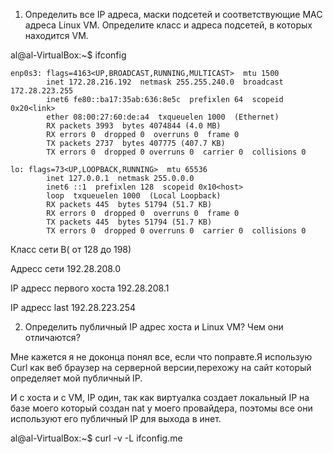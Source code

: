 1. Определить все IP адреса, маски подсетей и соответствующие MAC адреса Linux VM. Определите класс и адреса подсетей, в которых находится VM.

al@al-VirtualBox:~$ ifconfig
```
enp0s3: flags=4163<UP,BROADCAST,RUNNING,MULTICAST>  mtu 1500
        inet 172.28.216.192  netmask 255.255.240.0  broadcast 172.28.223.255
        inet6 fe80::ba17:35ab:636:8e5c  prefixlen 64  scopeid 0x20<link>
        ether 08:00:27:60:de:a4  txqueuelen 1000  (Ethernet)
        RX packets 3993  bytes 4074844 (4.0 MB)
        RX errors 0  dropped 0  overruns 0  frame 0
        TX packets 2737  bytes 407775 (407.7 KB)
        TX errors 0  dropped 0 overruns 0  carrier 0  collisions 0

lo: flags=73<UP,LOOPBACK,RUNNING>  mtu 65536
        inet 127.0.0.1  netmask 255.0.0.0
        inet6 ::1  prefixlen 128  scopeid 0x10<host>
        loop  txqueuelen 1000  (Local Loopback)
        RX packets 445  bytes 51794 (51.7 KB)
        RX errors 0  dropped 0  overruns 0  frame 0
        TX packets 445  bytes 51794 (51.7 KB)
        TX errors 0  dropped 0 overruns 0  carrier 0  collisions 0
```
Класс сети В( от 128 до 198) 

Адресс сети 192.28.208.0

IP адресс первого хоста 192.28.208.1

IP адресс last 192.28.223.254 

2. Определить публичный IP адрес хоста и Linux VM? Чем они отличаются?

Мне кажется я не доконца понял все, если что поправте.Я использую Curl как веб  браузер на серверной версии,перехожу на сайт который определяет мой публичный IP.

И с хоста и с VM, IP один, так как виртуалка создает локальный IP на базе моего который создан nat у моего провайдера, поэтомы все они используют его публичный IP для выхода в инет.

al@al-VirtualBox:~$ curl -v -L ifconfig.me
```
*   Trying 34.160.111.145:80...
* Connected to ifconfig.me (34.160.111.145) port 80 (#0)
> GET / HTTP/1.1
> Host: ifconfig.me
> User-Agent: curl/7.88.1
> Accept: */*
> 
< HTTP/1.1 200 OK
< access-control-allow-origin: *
< content-type: text/plain; charset=utf-8
< content-length: 12
< date: Sat, 05 Aug 2023 17:19:59 GMT
< x-envoy-upstream-service-time: 2
< strict-transport-security: max-age=2592000; includeSubDomains
< server: istio-envoy
< Via: 1.1 google
* Connection #0 to host ifconfig.me left intact
37.215.26.45
```
C:\Users\kullb>curl ifconfig.me
37.215.26.45


